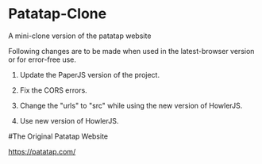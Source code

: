 # Patatap-Clone
A mini-clone version of the patatap website

Following changes are to be made when used in the latest-browser version or for error-free use.

1. Update the PaperJS version of the project.

2. Fix the CORS errors.

3. Change the "urls" to "src" while using the new version of HowlerJS.

4. Use new version of HowlerJS.


#The Original Patatap Website

https://patatap.com/
